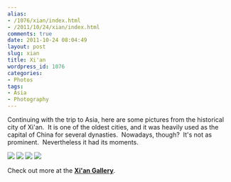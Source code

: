 ```yaml
---
alias:
- /1076/xian/index.html
- /2011/10/24/xian/index.html
comments: true
date: 2011-10-24 08:04:49
layout: post
slug: xian
title: Xi'an
wordpress_id: 1076
categories:
- Photos
tags:
- Asia
- Photography
---
```


Continuing with the trip to Asia, here are some pictures from the historical city of Xi'an.  It is one of the oldest cities, and it was heavily used as the capital of China for several dynasties.  Nowadays, though?  It's not as prominent.  Nevertheless it had its moments.


<div class="galleria">
<a
href="http://thegalleryis.goingthewongway.com/var/albums/Travel/Xi%27an/xian1.JPG?m=1318914226"><img src="http://thegalleryis.goingthewongway.com/var/resizes/Travel/Xi%27an/xian1.JPG?m=1318914226"></img></a>
<a
href="http://thegalleryis.goingthewongway.com/var/albums/Travel/Xi%27an/xian.JPG?m=1318914226"><img src="http://thegalleryis.goingthewongway.com/var/resizes/Travel/Xi%27an/xian.JPG?m=1318914226"></img></a>
<a
href="http://thegalleryis.goingthewongway.com/var/albums/Travel/Xi%27an/xian2.JPG?m=1318914226"><img src="http://thegalleryis.goingthewongway.com/var/resizes/Travel/Xi%27an/xian2.JPG?m=1318914226"></img></a>
<a
href="http://thegalleryis.goingthewongway.com/var/albums/Travel/Xi%27an/xian3.JPG?m=1318914226"><img src="http://thegalleryis.goingthewongway.com/var/resizes/Travel/Xi%27an/xian3.JPG?m=1318914226"></img></a>
</div>

Check out more at the **[Xi'an Gallery](http://www.goingthewongway.com/item?3,tx)**.



